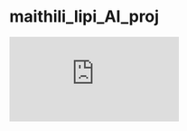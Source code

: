 # maithili_lipi_AI_proj

![Report](https://github.com/rockerritesh/maithili_lipi_AI_proj/blob/main/report/IOE_Bachelors_AI_PROJECT_Pulchowk_Campus-5/README.md)
